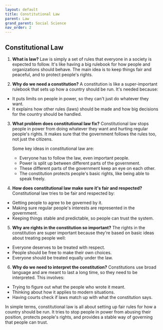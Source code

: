 ```yaml
---
layout: default
title: Constitutional Law
parent: Law
grand_parent: Social Science
nav_order: 2
---
```


## Constitutional Law

1. **What is law?** Law is simply a set of rules that everyone in a society is expected to follow. It's like having a big rulebook for how people and organizations should behave. The main idea is to keep things fair and peaceful, and to protect people's rights.

2. **Why do we need a constitution?** A constitution is like a super-important rulebook that sets up how a country should be run. It's needed because:
* It puts limits on people in power, so they can't just do whatever they want.
* It explains how other rules (laws) should be made and how big decisions for the country should be handled.

3. **What problem does constitutional law fix?** Constitutional law stops people in power from doing whatever they want and hurting regular people's rights. It makes sure that the government follows the rules too, not just the citizens.

    Some key ideas in constitutional law are:
    * Everyone has to follow the law, even important people.
    * Power is split up between different parts of the government.
    * These different parts of the government keep an eye on each other.
    * The constitution protects people's basic rights, like being able to speak freely.

4. **How does constitutional law make sure it's fair and respected?** Constitutional law tries to be fair and respected by:
* Getting people to agree to be governed by it.
* Making sure regular people's interests are represented in the government.
* Keeping things stable and predictable, so people can trust the system.

5. **Why are rights in the constitution so important?** The rights in the constitution are super important because they're based on basic ideas about treating people well:
* Everyone deserves to be treated with respect.
* People should be free to make their own choices.
* Everyone should be treated equally under the law.

6. **Why do we need to interpret the constitution?** Constitutions use broad language and are meant to last a long time, so they need to be interpreted. This involves:
* Trying to figure out what the people who wrote it meant.
* Thinking about how it applies to modern situations.
* Having courts check if laws match up with what the constitution says.

In simple terms, constitutional law is all about setting up fair rules for how a country should be run. It tries to stop people in power from abusing their position, protects people's rights, and provides a stable way of governing that people can trust.
